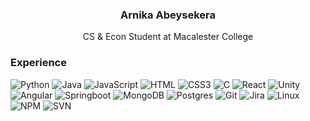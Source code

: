 
<!-- Intro  -->
<h3 align="center">
        Arnika Abeysekera
</h3>


<p align="center"> 
  CS & Econ Student at Macalester College
</p>

<!--  
<p align="center">
 <a href="https://linkedin.com/in/arnika-abeysekera" target="_blank">
  <img src="https://img.shields.io/badge/LinkedIn-0077B5?style=for-the-badge&logo=linkedin&logoColor=white" alt="alsiam"/>
 </a>
 <a href="" target="blank">
  <img src="https://img.shields.io/badge/Website-DC143C?style=for-the-badge&logo=medium&logoColor=white" alt="alsiam" />
 </a>

<br />
 -->

<!-- Langauges  -->
### Experience

![Python](https://img.shields.io/badge/python-3670A0?style=for-the-badge&logo=python&logoColor=ffdd54) 
![Java](https://img.shields.io/badge/java-%23ED8B00.svg?style=for-the-badge&logo=java&logoColor=white)
![JavaScript](https://img.shields.io/badge/javascript-%23323330.svg?style=for-the-badge&logo=javascript&logoColor=%23F7DF1E)
![HTML](https://img.shields.io/badge/HTML5-E34F26?style=for-the-badge&logo=html5&logoColor=white)
![CSS3](https://img.shields.io/badge/CSS3-1572B6?style=for-the-badge&logo=css3&logoColor=white)
![C](https://img.shields.io/badge/c-%2300599C.svg?style=for-the-badge&logo=c&logoColor=white)
![React](https://img.shields.io/badge/react-%2320232a.svg?style=for-the-badge&logo=react&logoColor=%2361DAFB)
![Unity](https://img.shields.io/badge/Unity-black?style=for-the-badge&logo=unity&logoColor=white)
![Angular](https://img.shields.io/badge/Angular-red?style=for-the-badge&logo=angular&logoColor=white)
![Springboot](https://img.shields.io/badge/Springboot-8BC34A?style=for-the-badge&logo=springboot&logoColor=white)
![MongoDB](https://img.shields.io/badge/MongoDB-4EA94B?style=for-the-badge&logo=mongodb&logoColor=white)
![Postgres](https://img.shields.io/badge/postgres-%23316192.svg?style=for-the-badge&logo=postgresql&logoColor=white)
![Git](https://img.shields.io/badge/Git-F05032?style=for-the-badge&logo=git&logoColor=white)
![Jira](https://img.shields.io/badge/jira-1b49d1.svg?style=for-the-badge&logo=jira&logoColor=white)
![Linux](https://img.shields.io/badge/Linux-FCC624?style=for-the-badge&logo=linux&logoColor=black)
![NPM](https://img.shields.io/badge/NPM-%23CB3837.svg?style=for-the-badge&logo=npm&logoColor=white)
![SVN](https://img.shields.io/badge/SVN-86a6d9.svg?style=for-the-badge&logo=apache&logoColor=white)

<br/>

<!--
### Projects 
[![Mender](https://github-readme-stats.vercel.app/api/pin/?username=aabeyse1&repo=mender-app&border_color=7F3FBF&bg_color=0D1117&title_color=C9D1D9&text_color=8B949E&icon_color=7F3FBF)](https://github.com/aabeyse1/mender-app)
[![HomieBot](https://github-readme-stats.vercel.app/api/pin/?username=davinchi73&repo=comp480-Final_Project&border_color=7F3FBF&bg_color=0D1117&title_color=C9D1D9&text_color=8B949E&icon_color=7F3FBF)](https://github.com/davinchi73/comp480-Final_Project)
[![ARISCALofi](https://github-readme-stats.vercel.app/api/pin/?username=issakav&repo=ARISCA-Lofi&border_color=7F3FBF&bg_color=0D1117&title_color=C9D1D9&text_color=8B949E&icon_color=7F3FBF)](https://github.com/Issakav/ARISCA-Lofi)
[![StuckTogether](https://github-readme-stats.vercel.app/api/pin/?username=aabeyse1&repo=alien-game&border_color=7F3FBF&bg_color=0D1117&title_color=C9D1D9&text_color=8B949E&icon_color=7F3FBF)](https://github.com/aabeyse1/alien-game)
-->
